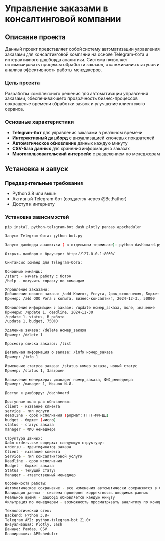 # Управление заказами в консалтинговой компании

## Описание проекта
Данный проект представляет собой систему автоматизации управления заказами для консалтинговой компании на основе Telegram-бота и интерактивного дашборда аналитики. Система позволяет оптимизировать процессы обработки заказов, отслеживания статусов и анализа эффективности работы менеджеров.

### Цель проекта
Разработка комплексного решения для автоматизации управления заказами, обеспечивающего прозрачность бизнес-процессов, сокращение времени обработки заявок и улучшение клиентского сервиса.

### Основные характеристики
- **Telegram-бот** для управления заказами в реальном времени
- **Интерактивный дашборд** с визуализацией ключевых показателей
- **Автоматическое обновление** данных каждую минуту
- **CSV-база данных** для хранения информации о заказах
- **Многопользовательский интерфейс** с разделением по менеджерам

## Установка и запуск

### Предварительные требования
- Python 3.8 или выше
- Активный Telegram-бот (создается через @BotFather)
- Доступ к интернету

### Установка зависимостей
```bash
pip install python-telegram-bot dash plotly pandas apscheduler

Запуск Telegram-бота: python bot.py

Запуск дашборда аналитики ( в отдельном терминале): python dashboard.py

Открыть дашборд в браузере: http://127.0.0.1:8050/

Синтаксис команд для Telegram-бота:

Основные команды:
/start - начать работу с ботом
/help - получить справку по командам

Управление заказами:
Добавление нового заказа: /add Клиент, Услуга, Срок_исполнения, Бюджет
Пример: /add ООО Рога и копыта, Бизнес-консалтинг, 2024-12-31, 50000

Обновление информации о заказе: /update номер_заказа, поле, значение
Примеры: /update 1, deadline, 2024-11-30
/update 1, status, В работе
/update 1, budget, 75000

Удаление заказа: /delete номер_заказа
Пример: /delete 1

Просмотр списка заказов: /list

Детальная информация о заказе: /info номер_заказа
Пример: /info 1

Изменение статуса заказа: /status номер_заказа, новый_статус
Пример: /status 1, Завершен

Назначение менеджера: /manager номер_заказа, ФИО_менеджера
Пример: /manager 1, Иванов И.И.

Доступ к дашборду: /dashboard

Доступные поля для обновления:
client - название клиента
service - тип услуги
deadline - срок исполнения (формат: ГГГГ-ММ-ДД)
budget - бюджет (число)
status - статус заказа
manager - ФИО менеджера

Структура данных:
Файл orders.csv содержит следующую структуру:
OrderID - идентификатор заказа
Client - название клиента
Service - тип консалтинговой услуги
Deadline - срок исполнения
Budget - бюджет заказа
Status - текущий статус
Manager - ответственный менеджер

Особенности работы:
Автоматическое сохранение - все изменения автоматически сохраняются в CSV-файл
Валидация данных - система проверяет корректность вводимых данных
Реальное время - дашборд обновляется каждую минуту
Фильтрация по менеджерам - возможность просматривать аналитику по конкретным менеджерам

Технологический стек:
Backend: Python 3.8+
Telegram API: python-telegram-bot 21.0+
Визуализация: Plotly, Dash
Данные: Pandas, CSV
Планировщик: APScheduler